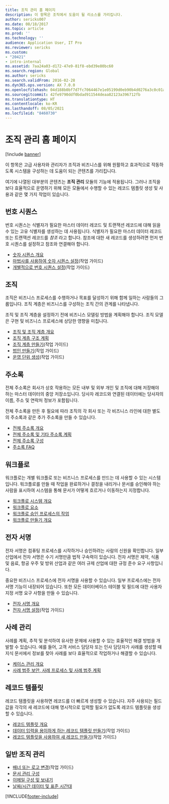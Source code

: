 ```yaml
---
title: 조직 관리 홈 페이지
description: 이 항목은 조직에서 도움이 될 리소스를 가리킵니다.
author: sericks007
ms.date: 08/18/2017
ms.topic: article
ms.prod: ''
ms.technology: ''
audience: Application User, IT Pro
ms.reviewer: sericks
ms.custom:
- "20421"
- intro-internal
ms.assetid: 7aa24a03-d172-47e9-81f8-ebd39e80bc60
ms.search.region: Global
ms.author: sericks
ms.search.validFrom: 2016-02-28
ms.dyn365.ops.version: AX 7.0.0
ms.openlocfilehash: 04d188b0bf7d7fc7064467e1e05199d0eb90b4d0276a3c0c01ad8f9be78e76e8
ms.sourcegitcommit: 42fe9790ddf0bdad911544deaa82123a396712fb
ms.translationtype: HT
ms.contentlocale: ko-KR
ms.lasthandoff: 08/05/2021
ms.locfileid: "8460730"
---
```

# <a name="organization-administration-home-page"></a>조직 관리 홈 페이지

[!include [banner](../includes/banner.md)]

이 항목은 고급 사용자와 관리자가 조직과 비즈니스를 위해 원활하고 효과적으로 작동하도록 시스템을 구성하는 데 도움이 되는 콘텐츠를 가리킵니다.

여기에 나열된 대부분의 콘텐츠는 **조직 관리** 모듈의 기능에 적용됩니다. 그러나 조직을 보다 효율적으로 운영하기 위해 모든 모듈에서 수행할 수 있는 레코드 템플릿 생성 및 사용과 같은 몇 가지 작업이 있습니다.

## <a name="number-sequences"></a>번호 시퀀스

번호 시퀀스는 식별자가 필요한 마스터 데이터 레코드 및 트랜잭션 레코드에 대해 읽을 수 있는 고유 식별자를 생성하는 데 사용됩니다. 식별자가 필요한 마스터 데이터 레코드 또는 트랜잭션 레코드를 *참조* 라고 합니다. 참조에 대한 새 레코드를 생성하려면 먼저 번호 시퀀스를 설정하고 참조와 연결해야 합니다.

- [숫자 시퀀스 개요](number-sequence-overview.md)
- [마법사를 사용하여 숫자 시퀀스 설정](tasks/set-up-number-sequences-wizard.md)(작업 가이드)
- [개별적으로 번호 시퀀스 설정](tasks/set-up-number-sequences-individual-basis.md)(작업 가이드)

## <a name="organizations"></a>조직

조직은 비즈니스 프로세스를 수행하거나 목표를 달성하기 위해 함께 일하는 사람들의 그룹입니다. 조직 계층은 비즈니스를 구성하는 조직 간의 관계를 나타냅니다.

조직 및 조직 계층을 설정하기 전에 비즈니스 모델링 방법을 계획해야 합니다. 조직 모델은 구현 및 비즈니스 프로세스에 상당한 영향을 미칩니다.

- [조직 및 조직 계층 개요](organizations-organizational-hierarchies.md)
- [조직 계층 구조 계획](plan-organizational-hierarchy.md)
- [조직 계층 만들기](tasks/create-organization-hierarchy.md)(작업 가이드)
- [법인 만들기](tasks/create-legal-entity.md)(작업 가이드)
- [운영 단위 생성](tasks/create-operating-unit.md)(작업 가이드)

## <a name="address-books"></a>주소록

전체 주소록은 회사가 상호 작용하는 모든 내부 및 외부 개인 및 조직에 대해 저장해야 하는 마스터 데이터의 중앙 저장소입니다. 당사자 레코드와 연결된 데이터에는 당사자의 이름, 주소 및 연락처 정보가 포함됩니다.

전체 주소록을 만든 후 필요에 따라 조직의 각 회사 또는 각 비즈니스 라인에 대한 별도의 주소록과 같은 추가 주소록을 만들 수 있습니다.

- [전체 주소록 개요](overview-global-address-book.md)
- [전체 주소록 및 기타 주소록 계획](plan-configuration-global-address-book-additional-address-books.md)
- [전체 주소록 구성](tasks/configure-global-address-book.md)
- [주소록 FAQ](qa-address-books.md)

## <a name="workflow"></a>워크플로

워크플로는 개별 워크플로 또는 비즈니스 프로세스를 만드는 데 사용할 수 있는 시스템입니다. 워크플로를 만들 때 작업을 완료하거나 결정을 내리거나 문서를 승인해야 하는 사람을 표시하여 시스템을 통해 문서가 어떻게 흐르거나 이동하는지 지정합니다.

- [워크플로 시스템 개요](overview-workflow-system.md)
- [워크플로 요소](workflow-elements.md)
- [워크플로 승인 프로세스의 작업](workflow-actions.md)
- [워크플로 만들기 개요](create-workflow.md)

## <a name="electronic-signatures"></a>전자 서명

전자 서명은 컴퓨팅 프로세스를 시작하거나 승인하려는 사람의 신원을 확인합니다. 일부 산업에서 전자 서명은 수기 서명만큼 법적 구속력이 있습니다. 전자 서명은 제약, 식품 및 음료, 항공 우주 및 방위 산업과 같은 여러 규제 산업에 대한 규정 준수 요구 사항입니다.

중요한 비즈니스 프로세스에 전자 서명을 사용할 수 있습니다. 일부 프로세스에는 전자 서명 기능이 내장되어 있습니다. 또한 모든 데이터베이스 테이블 및 필드에 대한 사용자 지정 서명 요구 사항을 만들 수 있습니다.

- [전자 서명 개요](electronic-signature-overview.md)
- [전자 서명 설정](tasks/set-up-electronic-signatures.md)(작업 가이드)

## <a name="case-management"></a>사례 관리

사례를 계획, 추적 및 분석하여 유사한 문제에 사용할 수 있는 효율적인 해결 방법을 개발할 수 있습니다. 예를 들어, 고객 서비스 담당자 또는 인사 담당자가 사례를 생성할 때 지식 문서에서 정보를 찾아 사례를 보다 효율적으로 작업하거나 해결할 수 있습니다.

- [케이스 관리 개요](cases.md)
- [사례 범주 보안, 사례 프로세스 및 사례 범주 계획](plan-case-management.md)

## <a name="record-templates"></a>레코드 템플릿

레코드 템플릿을 사용하면 레코드를 더 빠르게 생성할 수 있습니다. 자주 사용되는 필드 값을 각각의 새 레코드에 대해 명시적으로 입력할 필요가 없도록 레코드 템플릿을 생성할 수 있습니다.

- [레코드 템플릿 개요](record-templates.md)
- [데이터 입력을 용이하게 하는 레코드 템플릿 만들기](../../dev-itpro/data-entities/tasks/create-record-template-facilitate-data-entry.md)(작업 가이드)
- [레코드 템플릿을 사용하여 새 레코드 만들기](../../dev-itpro/data-entities/tasks/use-record-template-new-record.md)(작업 가이드)

## <a name="general-organization-administration"></a>일반 조직 관리

- [배너 또는 로고 변경](../get-started/tasks/change-banner-or-logo.md)(작업 가이드)
- [문서 관리 구성](configure-document-management.md)
- [이메일 구성 및 보내기](configure-email.md)
- [날짜/시간 데이터 및 표준 시간대](date-time-zones.md)


[!INCLUDE[footer-include](../../../includes/footer-banner.md)]